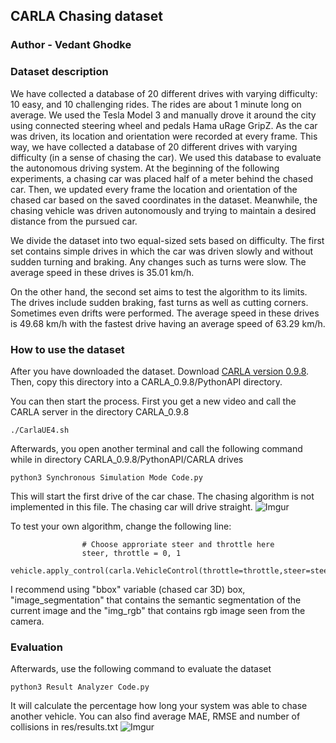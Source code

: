 ## CARLA Chasing dataset

### Author - Vedant Ghodke

### Dataset description
We have collected a database of 20 different drives with varying difficulty: 10 easy, and 10 challenging rides. The rides are about 1 minute long on average. We used the Tesla Model 3 and manually drove it around the city using connected steering wheel and pedals Hama uRage GripZ. As the car was driven, its location and orientation were recorded at every frame. This way, we have collected a database of 20 different drives with varying difficulty (in a sense of chasing the car). We used this database to evaluate the autonomous driving system. At the beginning of the following experiments, a chasing car was placed half of a meter behind the chased car. Then, we updated every frame the location and orientation of the chased car based on the saved coordinates in the dataset. Meanwhile, the chasing vehicle was driven autonomously and trying to maintain a desired distance from the pursued car.

We divide the dataset into two equal-sized sets based on difficulty. The first set contains simple drives in which the car was driven slowly and without sudden turning and braking. Any changes such as turns were slow. The average speed in these drives is 35.01 km/h.

On the other hand, the second set aims to test the algorithm to its limits. The drives include sudden braking, fast turns as well as cutting corners. Sometimes even drifts were performed. The average speed in these drives is 49.68 km/h with the fastest drive having an average speed of 63.29 km/h.

### How to use the dataset
After you have downloaded the dataset. Download [CARLA version 0.9.8](https://carla.org/2020/03/09/release-0.9.8/). Then, copy this directory into a CARLA_0.9.8/PythonAPI directory.

You can then start the process. First you get a new video and call the CARLA server in the directory CARLA_0.9.8
```
./CarlaUE4.sh
```

Afterwards, you open another terminal and call the following command while in directory CARLA_0.9.8/PythonAPI/CARLA drives
```
python3 Synchronous Simulation Mode Code.py
```

This will start the first drive of the car chase. The chasing algorithm is not implemented in this file. The chasing car will drive straight.
![Imgur](https://i.imgur.com/d1XOkYX.png)


To test your own algorithm, change the following line:
```
                # Choose approriate steer and throttle here
                steer, throttle = 0, 1
                vehicle.apply_control(carla.VehicleControl(throttle=throttle,steer=steer))
```
I recommend using "bbox" variable (chased car 3D) box, "image_segmentation" that contains the semantic segmentation of the current image and the "img_rgb" that contains rgb image seen from the camera.


### Evaluation
Afterwards, use the following command to evaluate the dataset
```
python3 Result Analyzer Code.py
```
It will calculate the percentage how long your system was able to chase another vehicle. You can also find average MAE, RMSE and number of collisions in res/results.txt
![Imgur](https://i.imgur.com/iSdHqDg.jpg)

